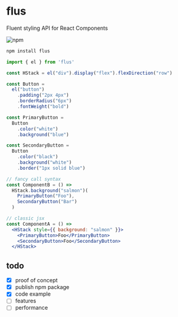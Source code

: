 # flus
Fluent styling API for React Components

![npm](https://img.shields.io/npm/v/flus)

```bash
npm install flus
```

```jsx
import { el } from 'flus'

const HStack = el("div").display("flex").flexDirection("row")

const Button = 
  el("button")
    .padding("2px 4px")
    .borderRadius("6px")
    .fontWeight("bold")

const PrimaryButton = 
  Button
    .color("white")
    .background("blue")

const SecondaryButton = 
  Button
    .color("black")
    .background("white")
    .border("1px solid blue")

// fancy call syntax
const ComponentB = () => 
  HStack.background("salmon")(
    PrimaryButton("Foo"), 
    SecondaryButton("Bar")
  )

// classic jsx
const ComponentA = () => 
  <HStack style={{ background: "salmon" }}>
    <PrimaryButton>Foo</PrimaryButton>
    <SecondaryButton>Foo</SecondaryButton>
  </HStack>
```

## todo
 - [x] proof of concept
 - [x] publish npm package
 - [x] code example
 - [ ] features
 - [ ] performance
